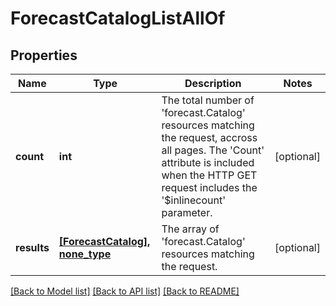 # ForecastCatalogListAllOf

## Properties
Name | Type | Description | Notes
------------ | ------------- | ------------- | -------------
**count** | **int** | The total number of &#39;forecast.Catalog&#39; resources matching the request, accross all pages. The &#39;Count&#39; attribute is included when the HTTP GET request includes the &#39;$inlinecount&#39; parameter. | [optional] 
**results** | [**[ForecastCatalog], none_type**](ForecastCatalog.md) | The array of &#39;forecast.Catalog&#39; resources matching the request. | [optional] 

[[Back to Model list]](../README.md#documentation-for-models) [[Back to API list]](../README.md#documentation-for-api-endpoints) [[Back to README]](../README.md)


